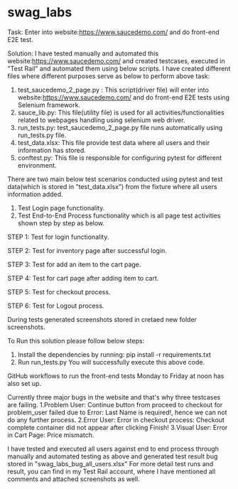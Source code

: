 # swag_labs
Task: Enter into website:https://www.saucedemo.com/ and do front-end E2E test.

Solution:
I have tested manually and automated this website:https://www.saucedemo.com/ and created testcases, executed in "Test Rail" and automated them using below scripts.
I have created different files where different purposes serve as below to perform above task:

1. test_saucedemo_2_page.py : This script(driver file) will enter into website:https://www.saucedemo.com/ and do front-end E2E tests using Selenium framework.
2. sauce_lib.py:  This file(utility file) is used for all activities/functionalities related to webpages handling using selenium web driver. 
3. run_tests.py: test_saucedemo_2_page.py file runs automatically using run_tests.py file.
4. test_data.xlsx: This file provide test data where all users and their information has stored.
5. conftest.py: This file is responsible for configuring pytest for different environment.

There are two main below test scenarios conducted using pytest and test data(which is stored in "test_data.xlsx") from the fixture where all users information added.

1. Test Login page functionality.
2. Test End-to-End Process functionality which is all page test activities shown step by step as below.
   
STEP 1: Test for login functionality.

STEP 2: Test for inventory page after successful login.

STEP 3: Test for add an item to the cart page.

STEP 4: Test for cart page after adding item to cart.

STEP 5: Test for checkout process.

STEP 6: Test for Logout process.

During tests generated screenshots stored in cretaed new folder screenshots.

To Run this solution please follow below steps:

1. Install the dependencies by running: pip install -r requirements.txt
2. Run run_tests.py 
You will successfully execute this above code.

GitHub workflows to run the front-end tests Monday to Friday at noon has also set up.

Currently three major bugs in the website and that's why three testcases are failing.
1.Problem User: Continue button from proceed to checkout for problem_user failed due to Error: Last Name is required!, hence we can not do any further process.
2.Error User: Error in checkout process: Checkout complete container did not appear after clicking Finish!
3.Visual User: Error in Cart Page: Price mismatch.

I have tested and executed all users against end to end process through manually and automated testing as above and generated test result bug stored in "swag_labs_bug_all_users.xlsx"
For more detail test runs and result, you can find in my Test Rail account, where I have mentioned all comments and attached screenshots as well.
